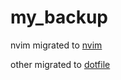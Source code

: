 # my_backup

nvim migrated to [nvim](https://github.com/Tonal-all/nvim)

other migrated to [dotfile](https://github.com/Tonal-all/dotfile)
